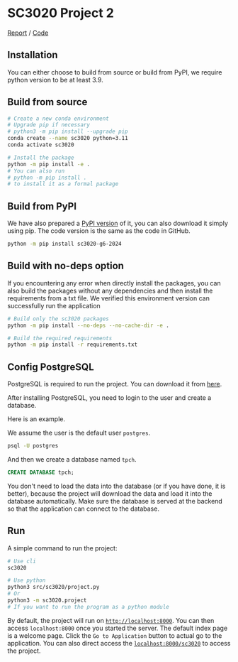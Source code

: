 # SC3020 Project 2

[Report](https://pufanyi.github.io/SC3020-Projects/project2/report/report.pdf) / [Code](https://github.com/pufanyi/SC3020-Projects/tree/main/project2)

## Installation

You can either choose to build from source or build from PyPI, we require python version to be at least 3.9.

## Build from source

```bash
# Create a new conda environment
# Upgrade pip if necessary
# python3 -m pip install --upgrade pip
conda create --name sc3020 python=3.11
conda activate sc3020

# Install the package
python -m pip install -e .
# You can also run
# python -m pip install .
# to install it as a formal package
```

## Build from PyPI

We have also prepared a [PyPI version](https://pypi.org/project/sc3020-g6-2024/) of it, you can also download it simply using pip. The code version is the same as the code in GitHub.

```bash
python -m pip install sc3020-g6-2024
```

## Build with no-deps option

If you encountering any error when directly install the packages, you can also build the packages without any dependencies and then install the requirements from a txt file. We verified this environment version can successfully run the application

```bash
# Build only the sc3020 packages
python -m pip install --no-deps --no-cache-dir -e .

# Build the required requirements
python -m pip install -r requirements.txt
```

## Config PostgreSQL

PostgreSQL is required to run the project. You can download it from [here](https://www.enterprisedb.com/downloads/postgres-postgresql-downloads).

After installing PostgreSQL, you need to login to the user and create a database.

Here is an example.

We assume the user is the default user `postgres`.

```bash
psql -U postgres
```

And then we create a database named `tpch`.

```sql
CREATE DATABASE tpch;
```

You don't need to load the data into the database (or if you have done, it is better), because the project will download the data and load it into the database automatically. Make sure the database is served at the backend so that the application can connect to the database.

## Run

A simple command to run the project:

```bash
# Use cli
sc3020

# Use python
python3 src/sc3020/project.py
# Or
python3 -m sc3020.project
# If you want to run the program as a python module
```

By default, the project will run on [`http://localhost:8000`](http://127.0.0.1:8000). You can then access `localhost:8000` once you started the server. The default index page is a welcome page. Click the `Go to Application` button to actual go to the application. You can also direct access the [`localhost:8000/sc3020`](http://localhost:8000/sc3020/) to access the project.
